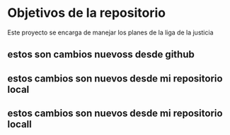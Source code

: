 # Objetivos de la repositorio

Este proyecto se encarga de manejar los planes de la liga de la justicia



## estos son cambios nuevoss desde github
## estos cambios son nuevos desde mi repositorio local 
## estos cambios son nuevos desde mi repositorio locall

